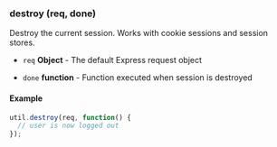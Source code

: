 
### destroy (req, done)

Destroy the current session. Works with cookie sessions and session stores.


- `req` **Object** - The default Express request object

- `done` **function** - Function executed when session is destroyed




#### Example


```javascript
util.destroy(req, function() {
  // user is now logged out
});
```

